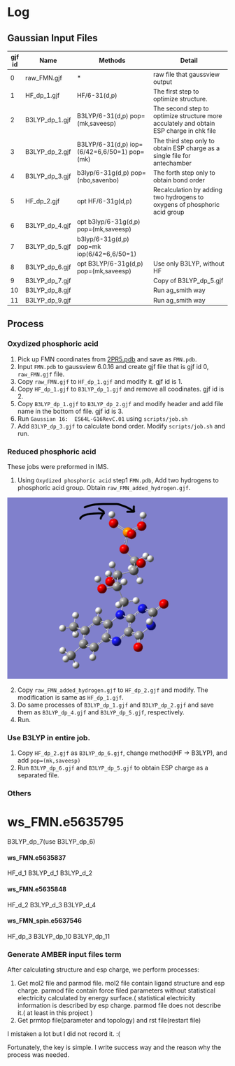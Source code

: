 # Log

## Gaussian Input Files

|gjf id|Name|Methods|Detail|
|---|---|---|---|
|0|raw_FMN.gjf|*|raw file that gaussview output|
|1|HF_dp_1.gjf|HF/6-31(d,p)|The first step to optimize structure.|
|2|B3LYP_dp_1.gjf|B3LYP/6-31(d,p) pop=(mk,saveesp)|The second step to optimize structure more acculately and obtain ESP charge in chk file|
|3|B3LYP_dp_2.gjf|B3LYP/6-31(d,p) iop=(6/42=6,6/50=1) pop=(mk)|The third step only to obtain ESP charge as a single file for antechamber|
|4|B3LYP_dp_3.gjf|b3lyp/6-31g(d,p) pop=(nbo,savenbo)|The forth step only to obtain bond order|
|5|HF_dp_2.gjf|opt HF/6-31g(d,p)|Recalculation by adding two hydrogens to oxygens of phosphoric acid group|
|6|B3LYP_dp_4.gjf|opt b3lyp/6-31g(d,p) pop=(mk,saveesp)||
|7|B3LYP_dp_5.gjf|b3lyp/6-31g(d,p) pop=mk iop(6/42=6,6/50=1)||
|8|B3LYP_dp_6.gjf|opt B3LYP/6-31g(d,p) pop=(mk,saveesp)|Use only B3LYP, without HF|
|9|B3LYP_dp_7.gjf||Copy of B3LYP_dp_5.gjf|
|10|B3LYP_dp_8.gjf||Run ag_smith way|
|11|B3LYP_dp_9.gjf||Run ag_smith way|

## Process

### Oxydized phosphoric acid

1. Pick up FMN coordinates from [2PR5.pdb](https://www.rcsb.org/structure/2PR5) and save as `FMN.pdb`.
2. Input `FMN.pdb` to gaussview 6.0.16 and create gjf file that is gjf id 0, `raw_FMN.gjf` file.
3. Copy `raw_FMN.gjf` to `HF_dp_1.gjf` and modify it. gjf id is 1. 
4. Copy `HF_dp_1.gjf` to `B3LYP_dp_1.gjf` and remove all coodinates. gjf id is 2.
5. Copy `B3LYP_dp_1.gjf` to `B3LYP_dp_2.gjf` and modify header and add file name in the bottom of file. gjf id is 3.
6. Run `Gaussian 16:  ES64L-G16RevC.01` using `scripts/job.sh`
7. Add `B3LYP_dp_3.gjf` to calculate bond order. Modify `scripts/job.sh` and run.

### Reduced phosphoric acid

These jobs were preformed in IMS. 

1. Using `Oxydized phosphoric acid` step1 `FMN.pdb`, Add two hydrogens to phosphoric acid group. Obtain `raw_FMN_added_hydrogen.gjf`.

![](img/added_hydrogen.png)

2. Copy `raw_FMN_added_hydrogen.gjf` to `HF_dp_2.gjf` and modify. The modification is same as `HF_dp_1.gjf`.
3. Do same processes of `B3LYP_dp_1.gjf` and `B3LYP_dp_2.gjf` and save them as `B3LYP_dp_4.gjf` and `B3LYP_dp_5.gjf`, respectively.
4. Run.

### Use B3LYP in entire job.

1. Copy `HF_dp_2.gjf` as `B3LYP_dp_6.gjf`, change method(HF -> B3LYP), and add `pop=(mk,saveesp)`
2. Run `B3LYP_dp_6.gjf` and `B3LYP_dp_5.gjf` to obtain ESP charge as a separated file.

### Others

# ws_FMN.e5635795
B3LYP_dp_7(use B3LYP_dp_6)

#### ws_FMN.e5635837
HF_d_1
B3LYP_d_1
B3LYP_d_2

#### ws_FMN.e5635848
HF_d_2
B3LYP_d_3
B3LYP_d_4

#### ws_FMN_spin.e5637546
HF_dp_3
B3LYP_dp_10
B3LYP_dp_11

### Generate AMBER input files term

After calculating structure and esp charge, we perform processes:

1. Get mol2 file and parmod file. mol2 file contain ligand structure and esp charge. parmod file contain force filed parameters without statistical electricity calculated by energy surface.( statistical electricity information is described by esp charge. parmod file does not describe it.( at least in this project )
2. Get prmtop file(parameter and topology) and rst file(restart file)

I mistaken a lot but I did not record it. :(

Fortunately, the key is simple. I write success way and the reason why the process was needed.

### 
